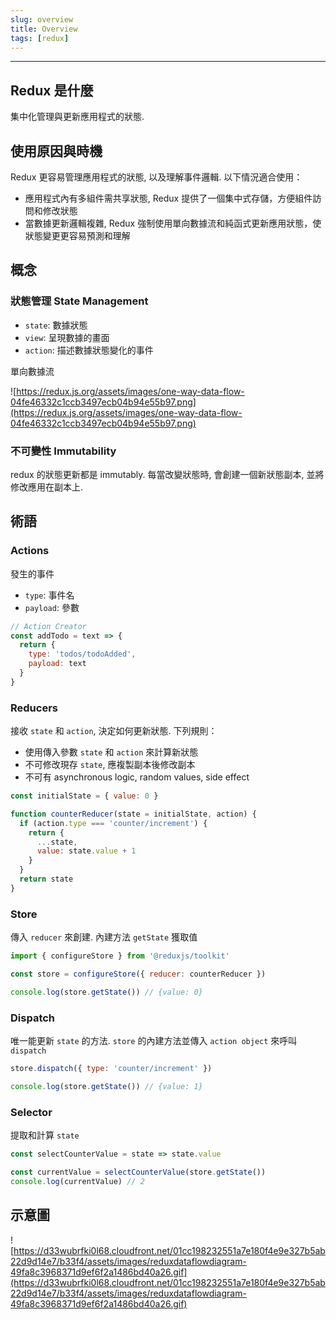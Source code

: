 ```yaml
---
slug: overview
title: Overview
tags: [redux]
---
```

***

## Redux 是什麼

集中化管理與更新應用程式的狀態.

## 使用原因與時機

Redux 更容易管理應用程式的狀態, 以及理解事件邏輯. 以下情況適合使用：

- 應用程式內有多組件需共享狀態, Redux 提供了一個集中式存儲，方便組件訪問和修改狀態
- 當數據更新邏輯複雜, Redux 強制使用單向數據流和純函式更新應用狀態，使狀態變更更容易預測和理解

## 概念

### 狀態管理 State Management

- `state`: 數據狀態
- `view`: 呈現數據的畫面
- `action`: 描述數據狀態變化的事件

單向數據流

![https://redux.js.org/assets/images/one-way-data-flow-04fe46332c1ccb3497ecb04b94e55b97.png](https://redux.js.org/assets/images/one-way-data-flow-04fe46332c1ccb3497ecb04b94e55b97.png)

### 不可變性 Immutability

redux 的狀態更新都是 immutably. 每當改變狀態時, 會創建一個新狀態副本, 並將修改應用在副本上.

## 術語

### Actions

發生的事件

- `type`: 事件名
- `payload`: 參數

```js
// Action Creator
const addTodo = text => {
  return {
    type: 'todos/todoAdded',
    payload: text
  }
}
```

### Reducers

接收 `state` 和 `action`, 決定如何更新狀態. 下列規則：

- 使用傳入參數 `state` 和 `action` 來計算新狀態
- 不可修改現存 `state`, 應複製副本後修改副本
- 不可有 asynchronous logic, random values, side effect

```js
const initialState = { value: 0 }

function counterReducer(state = initialState, action) {
  if (action.type === 'counter/increment') {
    return {
      ...state,
      value: state.value + 1
    }
  }
  return state
}
```

### Store

傳入 `reducer` 來創建. 內建方法 `getState` 獲取值

```js
import { configureStore } from '@reduxjs/toolkit'

const store = configureStore({ reducer: counterReducer })

console.log(store.getState()) // {value: 0}
```

### Dispatch

唯一能更新 `state` 的方法. `store` 的內建方法並傳入 `action object` 來呼叫 `dispatch`

```js
store.dispatch({ type: 'counter/increment' })

console.log(store.getState()) // {value: 1}
```

### Selector

提取和計算 `state`

```js
const selectCounterValue = state => state.value

const currentValue = selectCounterValue(store.getState())
console.log(currentValue) // 2
```

## 示意圖

![https://d33wubrfki0l68.cloudfront.net/01cc198232551a7e180f4e9e327b5ab22d9d14e7/b33f4/assets/images/reduxdataflowdiagram-49fa8c3968371d9ef6f2a1486bd40a26.gif](https://d33wubrfki0l68.cloudfront.net/01cc198232551a7e180f4e9e327b5ab22d9d14e7/b33f4/assets/images/reduxdataflowdiagram-49fa8c3968371d9ef6f2a1486bd40a26.gif)